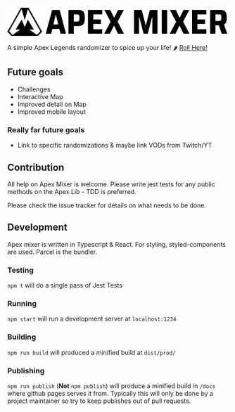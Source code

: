 !['Apex Mixer'](./readme.assets/logo.png)

A simple Apex Legends randomizer to spice up your life! 🌶 [Roll Here!](https://apexmixer.fun)

## Future goals

- Challenges
- Interactive Map
- Improved detail on Map
- Improved mobile layout

### Really far future goals

- Link to specific randomizations & maybe link VODs from Twitch/YT

## Contribution

All help on Apex Mixer is welcome. Please write jest tests for any public methods on the Apex Lib - TDD is preferred.

Please check the issue tracker for details on what needs to be done.

## Development

Apex mixer is written in Typescript & React. For styling, styled-components are used. Parcel is the bundler.

### Testing

`npm t` will do a single pass of Jest Tests

### Running

`npm start` will run a development server at `localhost:1234`

### Building

`npm run build` will produced a minified build at `dist/prod/`

### Publishing

`npm run publish` (**Not** `npm publish`) will produce a minified build in `/docs` where github pages serves it from. Typically this will only be done by a project maintainer so try to keep publishes out of pull requests.

